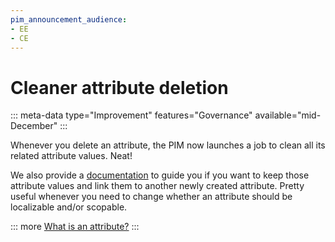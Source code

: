 ```yaml
---
pim_announcement_audience:
- EE
- CE
---
```


# Cleaner attribute deletion
::: meta-data type="Improvement" features="Governance" available="mid-December"
:::

Whenever you delete an attribute, the PIM now launches a job to clean all its related attribute values. Neat!

We also provide a [documentation](../articles/TODO) to guide you if you want to keep those attribute values and link them to another newly created attribute. Pretty useful whenever you need to change whether an attribute should be localizable and/or scopable.

::: more
[What is an attribute?](../articles/what-is-an-attribute.html)
:::
